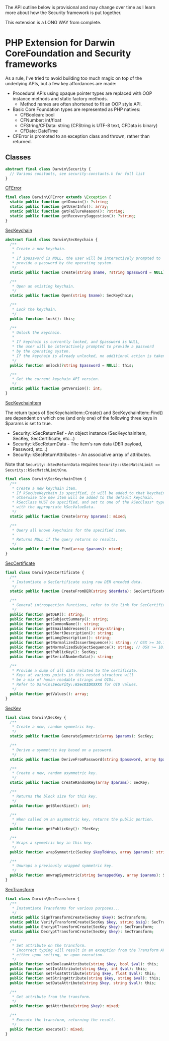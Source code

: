 The API outline below is provisional and may change over time
as I learn more about how the Security framework is put together.

This extension is a LONG WAY from complete.

# PHP Extension for Darwin CoreFoundation and Security frameworks

As a rule, I've tried to avoid building too much magic on top of the underlying APIs,
but a few key affordances are made:

  * Procedural APIs using opaque pointer types are replaced with OOP instance methods and static factory methods.
    * Method names are often shortened to fit an OOP style API.
  * Basic Core Foundation types are represented as PHP natives:
    * CFBoolean: bool
    * CFNumber: int/float
    * CFString/CFData: string (CFString is UTF-8 text, CFData is binary)
    * CFDate: DateTime
  * CFError is promoted to an exception class and thrown, rather than returned.

## Classes

```php
abstract final class Darwin\Security {
  // Various constants, see security-constants.h for full list
}
```

[CFError](https://developer.apple.com/documentation/corefoundation/cferror-ru8)
```php
final class Darwin\CFError extends \Exception {
  static public function getDomain(): ?string;
  static public function getUserInfo(): array;
  static public function getFailureReason(): ?string;
  static public function getRecoverySuggestion(): ?string;
}
```

[SecKeychain](https://developer.apple.com/documentation/security/seckeychain)
```php
abstract final class Darwin\SecKeychain {
  /**
   * Create a new keychain.
   *
   * If $password is NULL, the user will be interactively prompted to
   * provide a password by the operating system.
   */
  static public function Create(string $name, ?string $password = NULL): SecKeychain;

  /**
   * Open an existing keychain.
   */
  static public function Open(string $name): SecKeyChain;

  /**
   * Lock the keychain.
   */
  public function lock(): this;

  /**
   * Unlock the keychain.
   *
   * If keychain is currently locked, and $password is NULL,
   * the user will be interactively prompted to provide a password
   * by the operating systen.
   * If the keychain is already unlocked, no additional action is taken.
   */
  public function unlock(?string $password = NULL): this;

  /**
   * Get the current keychain API version.
   */
  static public function getVersion(): int;
}
```

[SecKeychainItem](https://developer.apple.com/documentation/security/keychain_services/keychain_items)

The return types of SecKeychainItem::Create() and SecKeychainItem::Find()
are dependent on which one (and only one) of the following three keys in $params
is set to true.

  * Security::kSecReturnRef - An object instance (SecKeychainItem, SecKey, SecCertificate, etc...)
  * Security::kSecReturnData - The item's raw data (DER payload, Password, etc...)
  * Security::kSecReturnAttributes - An associative array of attributes.

Note that `Security::kSecReturnData` requires `Security::kSecMatchLimit == Security::kSecMatchLimitOne`.

```php
final class Darwin\SecKeychainItem {
  /**
   * Create a new keychain item.
   * If kSecUseKeychain is specified, it will be added to that keychain,
   * otherwise the new item will be added to the default keychain.
   * kSecClass MUST be specified, and set to one of the kSecClass* types
   * with the appropriate kSecValueData.
   */
  static public function Create(array $params): mixed;

  /**
   * Query all known keychains for the specified item.
   *
   * Returns NULL if the query returns no results.
   */
  static public function Find(array $params): mixed;
}
```

[SecCertificate](https://developer.apple.com/documentation/security/seccertificate)
```php
final class Darwin\SecCertificate {
  /**
   * Instantiate a SecCertificate using raw DER encoded data.
   */
  static public function CreateFromDER(string $derdata): SecCertificate;

  /**
   * General introspection functions, refer to the link for SecCertificate above for details.
   */
  public function getDER(): string;
  public function getSubjectSummary(): string;
  public function getCommonName(): string;
  public function getEmailAddresses(): array<string>;
  public function getShortDescription(): string;
  public function getLongDescription(): string;
  public function getNormalizedIssuerSequence(): string; // OSX >= 10.12.4
  public function getNormalizedSubjectSequence(): string; // OSX >= 10.12.4
  public function getPublicKey(): SecKey;
  public function getSerialNumberData(): string;

  /**
   * Provide a dump of all data related to the certificate.
   * Keys at various points in this nested structure will
   * be a mix of human readable strings and OIDs.
   * Refer to Darwin\Security::kSecOIDXXXXX for OID values.
   */
  public function getValues(): array;
}
```

[SecKey](https://developer.apple.com/documentation/security/certificate_key_and_trust_services/keys)
```php
final class Darwin\SecKey {
  /**
   * Create a new, random symmetric key.
   */
  static public function GenerateSymmetric(array $params): SecKey;

  /**
   * Derive a symmetric key based on a password.
   */
  static public function DeriveFromPassword(string $password, array $params): SecKey;

  /**
   * Create a new, random asymmetric key.
   */
  static public function CreateRandomKey(array $params): SecKey;

  /**
   * Returns the block size for this key.
   */
  public function getBlockSize(): int;

  /**
   * When called on an asymmetric key, returns the public portion.
   */
  public function getPublicKey(): ?SecKey;

  /**
   * Wraps a symmetric key in this key.
   */
  public function wrapSymmetric(SecKey $keyToWrap, array $params): string;

  /**
   * Unwraps a previously wrapped symmetric key.
   */
  public function unwrapSymmetric(string $wrappedKey, array $params): SecKey;
}
```

[SecTransform](https://developer.apple.com/documentation/security/security_transforms)
```php
final class Darwin\SecTransform {
  /**
   * Instantiate Transforms for various purposes...
   */
  static public SignTransformCreate(SecKey $key): SecTransform;
  static public VerifyTransformCreate(SecKey $key, string $sig): SecTransform;
  static public EncryptTransformCreate(SecKey $key): SecTransform;
  static public DecryptTransformCreate(SecKey $key): SecTransform;

  /**
   * Set attribute on the transform.
   * Incorrect typing will result in an exception from the Transform API
   * either upon setting, or upon execution.
   */
  public function setBooleanAttribute(string $key, bool $val): this;
  public function setIntAttribute(string $key, int $val): this;
  public function setFloatAttribute(string $key, float $val): this;
  public function setStringAttribute(string $key, string $val): this;
  public function setDataAttribute(string $key, string $val): this;

  /**
   * Get attribute from the transform.
   */
  public function getAttribute(string $key): mixed;

  /**
   * Execute the transform, returning the result.
   */
  public function execute(): mixed;
}
```
